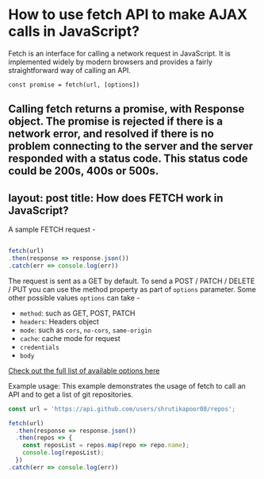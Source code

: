 # How to use fetch API to make AJAX calls in JavaScript? 

Fetch is an interface for calling a network request in JavaScript. It is implemented widely by modern browsers and provides a fairly straightforward way of calling an API. 


````
const promise = fetch(url, [options])

````

Calling fetch returns a promise, with Response object. The promise is rejected if there is a network error, and resolved if there is no problem connecting to the server and the server responded with a status code. This status code could be 200s, 400s or 500s.
---
layout: post
title: How does FETCH work in JavaScript? 
---


A sample FETCH request - 
```javascript

fetch(url)
.then(response => response.json())
.catch(err => console.log(err))

```

The request is sent as a GET by default. To send a POST / PATCH / DELETE / PUT you can use the method property as part of `options` parameter. Some other possible values `options` can take - 

- `method`:  such as GET, POST, PATCH
- `headers`: Headers object
- `mode`:  such as `cors`, `no-cors`, `same-origin`
- `cache`: cache mode for request
- `credentials`
- `body`

[Check out the full list of available options here]('https://developer.mozilla.org/en-US/docs/Web/API/WindowOrWorkerGlobalScope/fetch')


Example usage:
This example demonstrates the usage of fetch to call an API and to get a list of git repositories.
``` javascript
const url = 'https://api.github.com/users/shrutikapoor08/repos';

fetch(url)
  .then(response => response.json())
  .then(repos => {
    const reposList = repos.map(repo => repo.name);
    console.log(reposList);
  })
.catch(err => console.log(err))

```
